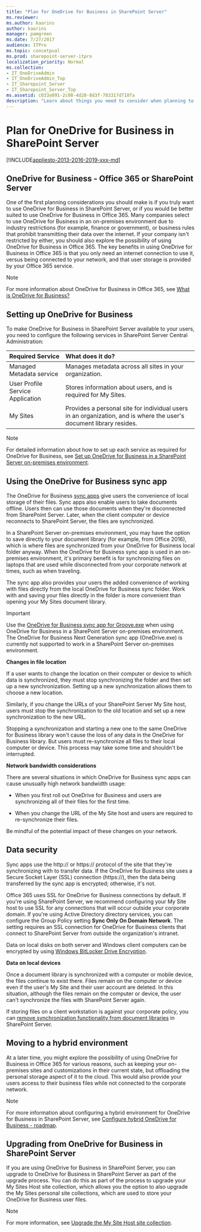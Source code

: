 ```yaml
---
title: "Plan for OneDrive for Business in SharePoint Server"
ms.reviewer: 
ms.author: kaarins
author: kaarins
manager: pamgreen
ms.date: 7/27/2017
audience: ITPro
ms.topic: concetpual
ms.prod: sharepoint-server-itpro
localization_priority: Normal
ms.collection:
- IT_OneDriveAdmin
- IT_OneDriveAdmin_Top
- IT_Sharepoint_Server
- IT_Sharepoint_Server_Top
ms.assetid: c033a091-2c08-4d20-8d3f-783317d718fa
description: "Learn about things you need to consider when planning to setup OneDrive for Business in a SharePoint Server on-premises environment."
---
```


# Plan for OneDrive for Business in SharePoint Server

[!INCLUDE[appliesto-2013-2016-2019-xxx-md](../includes/appliesto-2013-2016-2019-xxx-md.md)]
  
    
## OneDrive for Business - Office 365 or SharePoint Server
<a name="section1"> </a>

One of the first planning considerations you should make is if you truly want to use OneDrive for Business in SharePoint Server, or if you would be better suited to use OneDrive for Business in Office 365. Many companies select to use OneDrive for Business in an on-premises environment due to industry restrictions (for example, finance or government), or business rules that prohibit transmitting their data over the internet. If your company isn't restricted by either, you should also explore the possibility of using OneDrive for Business in Office 365. The key benefits in using OneDrive for Business in Office 365 is that you only need an internet connection to use it, versus being connected to your network, and that user storage is provided by your Office 365 service.
  
> [!NOTE]
> For more information about OneDrive for Business in Office 365, see [What is OneDrive for Business?](https://support.office.com/article/187f90af-056f-47c0-9656-cc0ddca7fdc2)
  
## Setting up OneDrive for Business
<a name="section2"> </a>

To make OneDrive for Business in SharePoint Server available to your users, you need to configure the following services in SharePoint Server Central Administration:
  
|**Required Service**|**What does it do?**|
|:-----|:-----|
|Managed Metadata service  <br/> |Manages metadata across all sites in your organization.  <br/> |
|User Profile Service Application  <br/> |Stores information about users, and is required for My Sites.  <br/> |
|My Sites  <br/> |Provides a personal site for individual users in an organization, and is where the user's document library resides.  <br/> |
   
> [!NOTE]
> For detailed information about how to set up each service as required for OneDrive for Business, see [Set up OneDrive for Business in a SharePoint Server on-premises environment](set-up-onedrive-for-business.md). 
  
## Using the OneDrive for Business sync app
<a name="section3"> </a>

The OneDrive for Business [sync apps](https://go.microsoft.com/fwlink/?LinkId=522308) give users the convenience of local storage of their files. Sync apps also enable users to take documents offline. Users then can use those documents when they're disconnected from SharePoint Server. Later, when the client computer or device reconnects to SharePoint Server, the files are synchronized. 
  
In a SharePoint Server on-premises environment, you may have the option to save directly to your document library (for example, from Office 2016), which is where files are synchronized from your OneDrive for Business local folder anyway. When the OneDrive for Business sync app is used in an on-premises environment, it's primary benefit is for synchronizing files on laptops that are used while disconnected from your corporate network at times, such as when traveling.
  
The sync app also provides your users the added convenience of working with files directly from the local OneDrive for Business sync folder. Work with and saving your files directly in the folder is more convenient than opening your My Sites document library. 
  
> [!IMPORTANT]
> Use the [OneDrive for Business sync app for Groove.exe](https://support.microsoft.com/en-us/kb/2903984) when using OneDrive for Business in a SharePoint Server on-premises environment. The OneDrive for Business Next Generation sync app (OneDrive.exe) is currently not supported to work in a SharePoint Server on-premises environment. 
  
 **Changes in file location**
  
If a user wants to change the location on their computer or device to which data is synchronized, they must stop synchronizing the folder and then set up a new synchronization. Setting up a new synchronization allows them to choose a new location.
  
Similarly, if you change the URLs of your SharePoint Server My Site host, users must stop the synchronization to the old location and set up a new synchronization to the new URL.
  
Stopping a synchronization and starting a new one to the same OneDrive for Business library won't cause the loss of any data in the OneDrive for Business library. But users must re-synchronize all files to their local computer or device. This process may take some time and shouldn't be interrupted.
  
 **Network bandwidth considerations**
  
There are several situations in which OneDrive for Business sync apps can cause unusually high network bandwidth usage:
  
- When you first roll out OneDrive for Business and users are synchronizing all of their files for the first time.
    
- When you change the URL of the My Site host and users are required to re-synchronize their files.
    
Be mindful of the potential impact of these changes on your network. 
  
## Data security
<a name="section4"> </a>

Sync apps use the http:// or https:// protocol of the site that they're synchronizing with to transfer data. If the OneDrive for Business site uses a Secure Socket Layer (SSL) connection (https://), then the data being transferred by the sync app is encrypted; otherwise, it's not.
  
Office 365 uses SSL for OneDrive for Business connections by default. If you're using SharePoint Server, we recommend configuring your My Site host to use SSL for any connections that will occur outside your corporate domain. If you're using Active Directory directory services, you can configure the Group Policy setting **Sync Only On Domain Network**. The setting requires an SSL connection for OneDrive for Business clients that connect to SharePoint Server from outside the organization's intranet.
  
Data on local disks on both server and Windows client computers can be encrypted by using [Windows BitLocker Drive Encryption](https://go.microsoft.com/fwlink/p/?LinkId=163122).
  
 **Data on local devices**
  
Once a document library is synchronized with a computer or mobile device, the files continue to exist there. Files remain on the computer or device even if the user's My Site and their user account are deleted. In this situation, although the files remain on the computer or device, the user can't synchronize the files with SharePoint Server again.
  
If storing files on a client workstation is against your corporate policy, you can [remove synchronization functionality from document libraries](/SharePoint/sharepoint-server) in SharePoint Server. 
  
## Moving to a hybrid environment
<a name="section5"> </a>

At a later time, you might explore the possibility of using OneDrive for Business in Office 365 for various reasons, such as keeping your on-premises sites and customizations in their current state, but offloading the personal storage aspect of it to the cloud. This would also provide your users access to their business files while not connected to the corporate network.
  
> [!NOTE]
> For more information about configuring a hybrid environment for OneDrive for Business in SharePoint Server, see [Configure hybrid OneDrive for Business - roadmap](../hybrid/configure-hybrid-onedrive-for-businessroadmap.md). 
  
## Upgrading from OneDrive for Business in SharePoint Server
<a name="section6"> </a>

If you are using OneDrive for Business in SharePoint Server, you can upgrade to OneDrive for Business in SharePoint Server as part of the upgrade process. You can do this as part of the process to upgrade your My Sites Host site collection, which allows you the option to also upgrade the My Sites personal site collections, which are used to store your OneDrive for Business user files.
  
> [!NOTE]
> For more information, see [Upgrade the My Site Host site collection](../upgrade-and-update/upgrade-my-sites.md#UMSH). 
  

